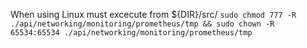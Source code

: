 When using Linux must excecute from ${DIR}/src/
`sudo chmod 777 -R ./api/networking/monitoring/prometheus/tmp && sudo chown -R 65534:65534 ./api/networking/monitoring/prometheus/tmp`